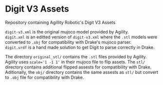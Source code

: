 # Digit V3 Assets
Repository containing Agillity Robotic's Digit V3 Assets

`digit-v3.xml` is the original mujoco model provided by Agility.\
`digit.xml` is an editted version of `digit-v3.xml` where the `.stl` models were converted to `.obj` for compatibility with Drake's mujoco parser.\
`digit.urdf` is a hand made solution to get Digit to parse correctly in Drake.


The directory `original_stl/` contains the `.stl` files provided by Agility.\
Agility uses `scale='1 -1 1'` in their mujoco file to flip assets. The `stl/` directory contains additional flipped assests for compatibility with Drake.\
Aditionally, the `obj/` directory contains the same assests as `stl/` but convert to `.obj` file for compatibility with Drake.